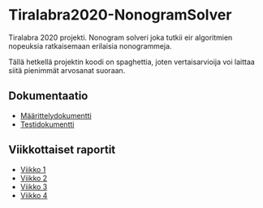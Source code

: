 # Tiralabra2020-NonogramSolver

Tiralabra 2020 projekti. Nonogram solveri joka tutkii eir algoritmien nopeuksia ratkaisemaan erilaisia nonogrammeja. 

Tällä hetkellä projektin koodi on spaghettia, joten vertaisarvioija voi laittaa siitä pienimmät arvosanat suoraan.

## Dokumentaatio

* [Määrittelydokumentti](https://github.com/Lkonsta/Tiralabra2020-NonogramSolver/blob/master/dokumentaatio/Maarittelydokumentti.md)
* [Testidokumentti](https://github.com/Lkonsta/Tiralabra2020-NonogramSolver/blob/master/dokumentaatio/Testausdokumentti.md)

## Viikkottaiset raportit

* [Viikko 1](https://github.com/Lkonsta/Tiralabra2020-NonogramSolver/blob/master/dokumentaatio/viikko_raportti_1.md)
* [Viikko 2](https://github.com/Lkonsta/Tiralabra2020-NonogramSolver/blob/master/dokumentaatio/viikko_raportti_2.md)
* [Viikko 3](https://github.com/Lkonsta/Tiralabra2020-NonogramSolver/blob/master/dokumentaatio/viikko_raportti_3.md)
* [Viikko 4](https://github.com/Lkonsta/Tiralabra2020-NonogramSolver/blob/master/dokumentaatio/viikko_raportti_4.md)
